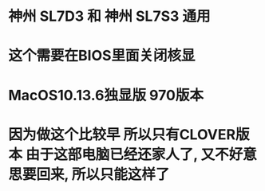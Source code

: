 # 神州 SL7D3 和 神州 SL7S3 通用

# 这个需要在BIOS里面关闭核显

# MacOS10.13.6独显版 970版本

# 因为做这个比较早 所以只有CLOVER版本 由于这部电脑已经还家人了, 又不好意思要回来, 所以只能这样了